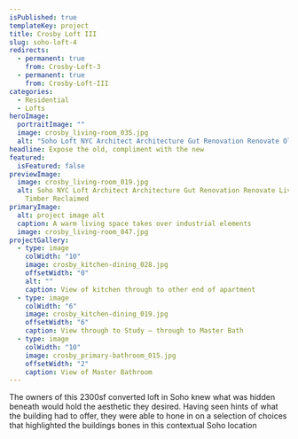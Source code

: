 ```yaml
---
isPublished: true
templateKey: project
title: Crosby Loft III
slug: soho-loft-4
redirects:
  - permanent: true
    from: Crosby-Loft-3
  - permanent: true
    from: Crosby-Loft-III
categories:
  - Residential
  - Lofts
heroImage:
  portraitImage: ""
  image: crosby_living-room_035.jpg
  alt: "Soho Loft NYC Architect Architecture Gut Renovation Renovate Old Columns "
headline: Expose the old, compliment with the new
featured:
  isFeatured: false
previewImage:
  image: crosby_living-room_019.jpg
  alt: Soho NYC Loft Architect Architecture Gut Renovation Renovate Living Room
    Timber Reclaimed
primaryImage:
  alt: project image alt
  caption: A warm living space takes over industrial elements
  image: crosby_living-room_047.jpg
projectGallery:
  - type: image
    colWidth: "10"
    image: crosby_kitchen-dining_028.jpg
    offsetWidth: "0"
    alt: ""
    caption: View of kitchen through to other end of apartment
  - type: image
    colWidth: "6"
    image: crosby_kitchen-dining_019.jpg
    offsetWidth: "6"
    caption: View through to Study — through to Master Bath
  - type: image
    colWidth: "10"
    image: crosby_primary-bathroom_015.jpg
    offsetWidth: "2"
    caption: View of Master Bathroom
---
```

The owners of this 2300sf converted loft in Soho knew what was hidden beneath would hold the aesthetic they desired. Having seen hints of what the building had to offer, they were able to hone in on a selection of choices that highlighted the buildings bones in this contextual Soho location